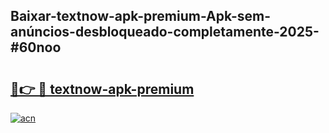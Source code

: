 ## Baixar-textnow-apk-premium-Apk-sem-anúncios-desbloqueado-completamente-2025-#60noo

# <h2><a href="https://ainizakaria.my?title=textnow-apk-premium&ref=22M">🔗👉 🔴 textnow-apk-premium</a></h2>

[![acn](https://github.com/user-attachments/assets/0f9c940e-d8b0-45ae-aac7-cd30a18b3e1c)](https://ainizakaria.my?title=textnow-apk-premium&ref=22M)

